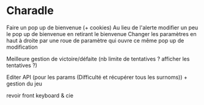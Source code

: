 # Charadle

Faire un pop up de bienvenue (+ cookies)
Au lieu de l'alerte modifier un peu le pop up de bienvenue en retirant le bienvenue
Changer les paramètres en haut à droite par une roue de paramètre qui ouvre ce même pop up de modification

Meilleure gestion de victoire/défaite (nb limite de tentatives ? afficher les tentatives ?)

Editer API (pour les params (Difficulté et récupérer tous les surnoms)) + gestion du jeu

revoir front keyboard & cie
